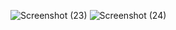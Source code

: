 ![Screenshot (23)](https://github.com/kunalkanse/CSS/assets/92772714/fb32d552-1b9c-48c8-b0e2-ad7f771cbd4a)
![Screenshot (24)](https://github.com/kunalkanse/CSS/assets/92772714/afc42134-9c77-40d4-8558-c6ec4d98acba)
